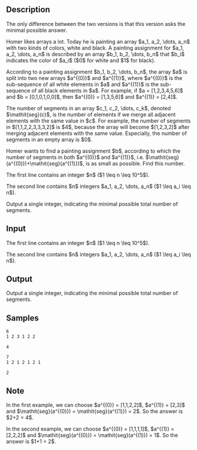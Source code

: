 ## Description

<div><p><span class="tex-font-style-bf">The only difference between the two versions is that this version asks the <span class="tex-font-style-it">minimal</span> possible answer.</span></p><p>Homer likes arrays a lot. Today he is painting an array $a_1, a_2, \dots, a_n$ with two kinds of colors, <span class="tex-font-style-bf">white</span> and <span class="tex-font-style-bf">black</span>. A painting assignment for $a_1, a_2, \dots, a_n$ is described by an array $b_1, b_2, \dots, b_n$ that $b_i$ indicates the color of $a_i$ ($0$ for white and $1$ for black).</p><p>According to a painting assignment $b_1, b_2, \dots, b_n$, the array $a$ is split into two new arrays $a^{(0)}$ and $a^{(1)}$, where $a^{(0)}$ is the sub-sequence of all white elements in $a$ and $a^{(1)}$ is the sub-sequence of all black elements in $a$. For example, if $a = [1,2,3,4,5,6]$ and $b = [0,1,0,1,0,0]$, then $a^{(0)} = [1,3,5,6]$ and $a^{(1)} = [2,4]$.</p><p>The number of segments in an array $c_1, c_2, \dots, c_k$, denoted $\mathit{seg}(c)$, is the number of elements if we merge all adjacent elements with the same value in $c$. For example, the number of segments in $[1,1,2,2,3,3,3,2]$ is $4$, because the array will become $[1,2,3,2]$ after merging adjacent elements with the same value. Especially, the number of segments in an empty array is $0$.</p><p>Homer wants to find a painting assignment $b$, according to which the number of segments in both $a^{(0)}$ and $a^{(1)}$, i.e. $\mathit{seg}(a^{(0)})+\mathit{seg}(a^{(1)})$, is as <span class="tex-font-style-bf">small</span> as possible. Find this number.</p></div><div class="input-specification"><p>The first line contains an integer $n$ ($1 \leq n \leq 10^5$).</p><p>The second line contains $n$ integers $a_1, a_2, \dots, a_n$ ($1 \leq a_i \leq n$).</p></div><div class="output-specification"><p>Output a single integer, indicating the <span class="tex-font-style-bf">minimal</span> possible total number of segments.</p></div>

## Input

<p>The first line contains an integer $n$ ($1 \leq n \leq 10^5$).</p><p>The second line contains $n$ integers $a_1, a_2, \dots, a_n$ ($1 \leq a_i \leq n$).</p>

## Output

<p>Output a single integer, indicating the <span class="tex-font-style-bf">minimal</span> possible total number of segments.</p>

## Samples

```input1
6
1 2 3 1 2 2
```

```output1
4
```






```input2
7
1 2 1 2 1 2 1
```

```output2
2
```




## Note

<p>In the first example, we can choose $a^{(0)} = [1,1,2,2]$, $a^{(1)} = [2,3]$ and $\mathit{seg}(a^{(0)}) = \mathit{seg}(a^{(1)}) = 2$. So the answer is $2+2 = 4$.</p><p>In the second example, we can choose $a^{(0)} = [1,1,1,1]$, $a^{(1)} = [2,2,2]$ and $\mathit{seg}(a^{(0)}) = \mathit{seg}(a^{(1)}) = 1$. So the answer is $1+1 = 2$.</p>
